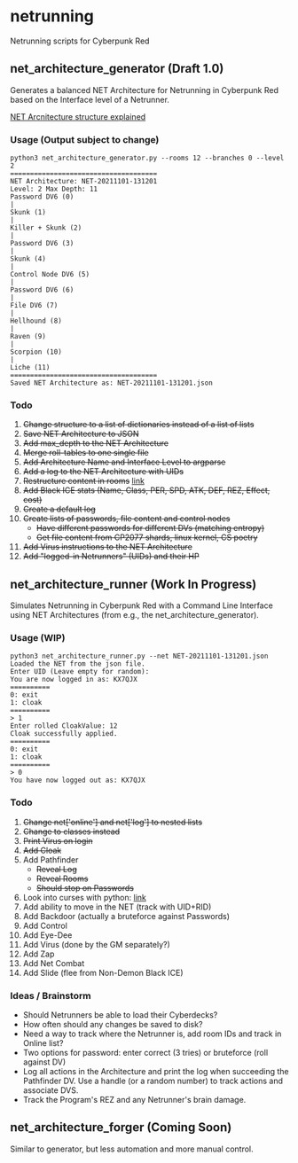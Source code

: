 # netrunning
Netrunning scripts for Cyberpunk Red

## net\_architecture\_generator (Draft 1.0)
Generates a balanced NET Architecture for Netrunning in Cyberpunk Red based on the Interface level of a Netrunner.

[NET Arcnitecture structure explained](documentation.md)

### Usage (Output subject to change)
```
python3 net_architecture_generator.py --rooms 12 --branches 0 --level 2
=====================================
NET Architecture: NET-20211101-131201
Level: 2 Max Depth: 11
Password DV6 (0) 
|
Skunk (1) 
|
Killer + Skunk (2) 
|
Password DV6 (3) 
|
Skunk (4) 
|
Control Node DV6 (5) 
|
Password DV6 (6) 
|
File DV6 (7) 
|
Hellhound (8) 
|
Raven (9) 
|
Scorpion (10) 
|
Liche (11) 
=====================================
Saved NET Architecture as: NET-20211101-131201.json
```

### Todo
1. ~~Change structure to a list of dictionaries instead of a list of lists~~
2. ~~Save NET Architecture to JSON~~
3. ~~Add max\_depth to the NET Architecture~~
4. ~~Merge roll-tables to one single file~~
5. ~~Add Architecture Name and Interface Level to argparse~~
6. ~~Add a log to the NET Architecture with UIDs~~
7. ~~Restructure content in rooms~~ [link](documentation.md)
8. ~~Add Black ICE stats (Name, Class, PER, SPD, ATK, DEF, REZ, Effect, cost)~~
9. ~~Create a default log~~
10. ~~Create lists of passwords, file content and control nodes~~
    - ~~Have different passwords for different DVs (matching entropy)~~
    - ~~Get file content from CP2077 shards, linux kernel, CS poetry~~
11. ~~Add Virus instructions to the NET Architecture~~
12. ~~Add "logged-in Netrunners" (UIDs) and their HP~~

## net\_architecture\_runner (Work In Progress)
Simulates Netrunning in Cyberpunk Red with a Command Line Interface using NET Architectures (from e.g., the net\_architecture\_generator).

### Usage (WIP)
```
python3 net_architecture_runner.py --net NET-20211101-131201.json
Loaded the NET from the json file.
Enter UID (Leave empty for random): 
You are now logged in as: KX7QJX
==========
0: exit
1: cloak
==========
> 1
Enter rolled CloakValue: 12
Cloak successfully applied.
==========
0: exit
1: cloak
==========
> 0
You have now logged out as: KX7QJX
```

### Todo
1. ~~Change net['online'] and net['log'] to nested lists~~
2. ~~Change to classes instead~~
3. ~~Print Virus on login~~
4. ~~Add Cloak~~
5. Add Pathfinder
    - ~~Reveal Log~~
    - ~~Reveal Rooms~~
    - ~~Should stop on Passwords~~
6. Look into curses with python: [link](https://docs.python.org/3/howto/curses.html)
7. Add ability to move in the NET (track with UID+RID)
8. Add Backdoor (actually a bruteforce against Passwords)
9. Add Control
10. Add Eye-Dee
11. Add Virus (done by the GM separately?)
12. Add Zap
13. Add Net Combat
14. Add Slide (flee from Non-Demon Black ICE)

### Ideas / Brainstorm
- Should Netrunners be able to load their Cyberdecks?
- How often should any changes be saved to disk?
- Need a way to track where the Netrunner is, add room IDs and track in Online list?
- Two options for password: enter correct (3 tries) or bruteforce (roll against DV)
- Log all actions in the Architecture and print the log when succeeding the Pathfinder DV. Use a handle (or a random number) to track actions and associate DVS.
- Track the Program's REZ and any Netrunner's brain damage.

## net\_architecture\_forger (Coming Soon)
Similar to generator, but less automation and more manual control.
